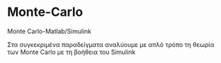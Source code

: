 # Monte-Carlo
Monte Carlo-Matlab/Simulink

Στα συγκεκριμένα παραδείγματα αναλύουμε με απλό τρόπο τη θεωρία των Monte Carlo με τη βοήθεια του Simulink
